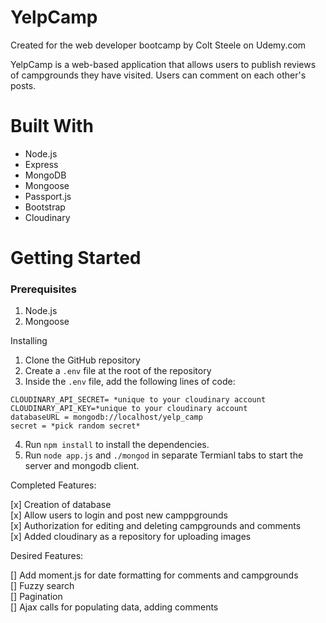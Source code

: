 # YelpCamp
Created for the web developer bootcamp by Colt Steele on Udemy.com 

YelpCamp is a web-based application that allows users to publish reviews of campgrounds they have visited. Users can comment on each other's posts. 

# Built With 
- Node.js
- Express 
- MongoDB
- Mongoose 
- Passport.js 
- Bootstrap 
- Cloudinary 

# Getting Started 
### Prerequisites 
1. Node.js
2. Mongoose 

Installing 
1. Clone the GitHub repository 
2. Create a `.env` file at the root of the repository 
3. Inside the `.env` file, add the following lines of code: 
```
CLOUDINARY_API_SECRET= *unique to your cloudinary account
CLOUDINARY_API_KEY=*unique to your cloudinary account
databaseURL = mongodb://localhost/yelp_camp
secret = *pick random secret* 
```
4. Run `npm install` to install the dependencies. 
6. Run `node app.js` and `./mongod` in separate Termianl tabs to start the server and mongodb client. 

Completed Features: 

[x] Creation of database <br>
[x] Allow users to login and post new camppgrounds <br>
[x] Authorization for editing and deleting campgrounds and comments <br>
[x] Added cloudinary as a repository for uploading images <br>

Desired Features: 

[] Add moment.js for date formatting for comments and campgrounds <br>
[] Fuzzy search <br>
[] Pagination <br>
[] Ajax calls for populating data, adding comments <br> 

